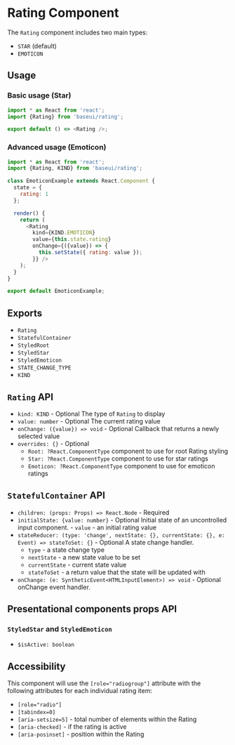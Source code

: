 # Rating Component

The `Rating` component includes two main types:

* `STAR` (default)
* `EMOTICON`

## Usage

### Basic usage (Star)

```javascript
import * as React from 'react';
import {Rating} from 'baseui/rating';

export default () => <Rating />;
```

### Advanced usage (Emoticon)

```javascript
import * as React from 'react';
import {Rating, KIND} from 'baseui/rating';

class EmoticonExample extends React.Component {
  state = {
    rating: 1
  };

  render() {
    return (
      <Rating
        kind={KIND.EMOTICON}
        value={this.state.rating}
        onChange={({value}) => {
          this.setState({ rating: value });
        }} />
    );
  }
}

export default EmoticonExample;
```

## Exports

* `Rating`
* `StatefulContainer`
* `StyledRoot`
* `StyledStar`
* `StyledEmoticon`
* `STATE_CHANGE_TYPE`
* `KIND`

## `Rating` API

* `kind: KIND` - Optional
  The type of `Rating` to display
* `value: number` - Optional
  The current rating value
* `onChange: ({value}) => void` - Optional
  Callback that returns a newly selected value
* `overrides: {}` - Optional
  * `Root: ?React.ComponentType` component to use for root Rating styling
  * `Star: ?React.ComponentType` component to use for star ratings
  * `Emoticon: ?React.ComponentType` component to use for emoticon ratings

## `StatefulContainer` API

* `children: (props: Props) => React.Node` - Required
* `initialState: {value: number}` - Optional
  Initial state of an uncontrolled input component. - `value` - an initial rating value
* `stateReducer: (type: 'change', nextState: {}, currentState: {}, e: Event) => stateToSet: {}` - Optional
  A state change handler.
  * `type` - a state change type
  * `nextState` - a new state value to be set
  * `currentState` - current state value
  * `stateToSet` - a return value that the state will be updated with
* `onChange: (e: SyntheticEvent<HTMLInputElement>) => void` - Optional
  onChange event handler.

## Presentational components props API

### `StyledStar` and `StyledEmoticon`

* `$isActive: boolean`

## Accessibility

This component will use the `[role="radiogroup"]` attribute with the following attributes for each individual rating item:

* `[role="radio"]`
* `[tabindex=0]`
* `[aria-setsize=5]` - total number of elements within the Rating
* `[aria-checked]` - if the rating is active
* `[aria-posinset]` - position within the Rating
